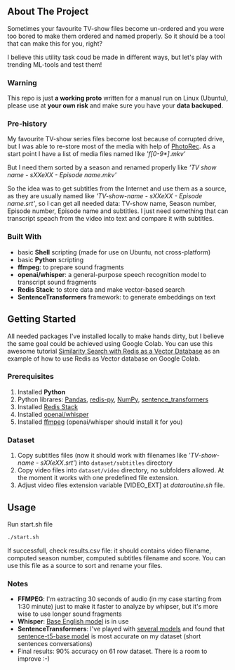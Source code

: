 ## About The Project
<p>Sometimes your favourite TV-show files become un-ordered and you were too bored to make them ordered and named properly. 
So it should be a tool that can make this for you, right?
<p>I believe this utility task coud be made in different ways, but let's play with trending ML-tools and test them!

### Warning
This repo is just <b>a working proto</b> written for a manual run on Linux (Ubuntu), please use at <b>your own risk</b> and make sure you have your <b>data backuped</b>.

### Pre-history
<p>My favourite TV-show series files become lost because of corrupted drive, but I was able to re-store most of the media with help of <a href='https://en.wikipedia.org/wiki/PhotoRec'>PhotoRec</a>. As a start point I have a list of media files named like <i>'f[0-9*].mkv'</i>

But I need them sorted by a season and renamed properly like <i>'TV show name - sXXeXX - Episode name.mkv'</i>

So the idea was to get subtitles from the Internet and use them as a source, as they are usually named like <i>'TV-show-name - sXXeXX - Episode name.srt'</i>, so I can get all needed data: TV-show name, Season number, Episode number, Episode name and subtitles. I just need something that can transcript speach from the video into text and compare it with subtitles.

### Built With

* basic <b>Shell</b> scripting (made for use on Ubuntu, not cross-platform)
* basic <b>Python</b> scripting
* <b>ffmpeg</b>: to prepare sound fragments
* <b>openai/whisper</b>: a general-purpose speech recognition model to transcript sound fragments
* <b>Redis Stack</b>: to store data and make vector-based search
* <b>SentenceTransformers</b> framework: to generate embeddings on text


## Getting Started

All needed packages I've installed locally to make hands dirty, but I believe the same goal could be achieved using Google Colab. You can use this awesome tutorial [Similarity Search with Redis as a Vector Database](https://github.com/RedisVentures/redis-vss-getting-started/blob/main/vector_similarity_with_redis.ipynb) as an example of how to use Redis as Vector database on Google Colab.

### Prerequisites

1. Installed <b>Python</b>
2. Python librares: [Pandas](https://pandas.pydata.org/getting_started.html), [redis-py](https://redis-py.readthedocs.io/en/stable/), [NumPy](https://numpy.org/install/), [sentence_transformers](https://www.sbert.net/docs/installation.html)
3. Installed [Redis Stack](https://redis.io/docs/install/install-stack/)
4. Installed [openai/whisper](https://github.com/openai/whisper)
5. Installed [ffmpeg](https://ffmpeg.org/download.html) (openai/whisper should install it for you)

### Dataset

1. Copy subtitles files (now it should work with filenames like <i>'TV-show-name - sXXeXX.srt'</i>) into <code>dataset/subtitles</code> directory
2. Copy video files into <code>dataset/video</code> directory, no subfolders allowed. At the moment it works with one predefined file extension.
3. Adjust video files extension variable [VIDEO_EXT] at <i>dataroutine.sh</i> file.

## Usage

Run start.sh file
   ```sh
   ./start.sh
   ```

If successfull, check results.csv file: it should contains video filename, computed season number, computed subtitles filename and score. You can use this file as a source to sort and rename your files.

### Notes

* <b>FFMPEG</b>: I'm extracting 30 seconds of audio (in my case starting from 1:30 minute) just to make it faster to analyze by whipser, but it's more wise to use longer sound fragments
* <b>Whisper</b>: [Base English model](https://github.com/openai/whisper?tab=readme-ov-file#available-models-and-languages) is in use
* <b>SentenceTransformers</b>: I've played with [several models](https://huggingface.co/sentence-transformers) and found that [sentence-t5-base model](https://www.sbert.net/docs/pretrained_models.html) is most accurate on my dataset (short sentences conversations)
* Final results: 90% accuracy on 61 row dataset. There is a room to improve :-)
